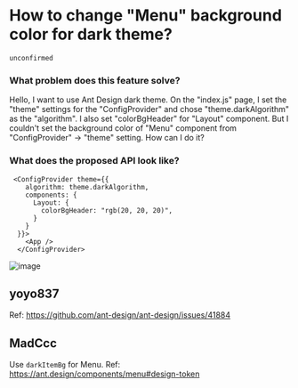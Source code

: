 # How to change "Menu" background color for dark theme?

`unconfirmed`

### What problem does this feature solve?

Hello,
I want to use Ant Design dark theme. On the "index.js" page, I set the "theme" settings for the "ConfigProvider" and chose "theme.darkAlgorithm" as the "algorithm". I also set "colorBgHeader" for "Layout" component. But I couldn't set the background color of "Menu" component from "ConfigProvider" -> "theme" setting.
How can I do it?

### What does the proposed API look like?

```
 <ConfigProvider theme={{
    algorithm: theme.darkAlgorithm,
    components: {
      Layout: {
        colorBgHeader: "rgb(20, 20, 20)",
      }
    }
  }}>
    <App />
  </ConfigProvider>
```

![image](https://github.com/ant-design/ant-design/assets/7556164/175de3e1-4339-4834-9fcd-56a3c5ca1450)

<!-- generated by ant-design-issue-helper. DO NOT REMOVE -->

## yoyo837

Ref: https://github.com/ant-design/ant-design/issues/41884

## MadCcc

Use `darkItemBg` for Menu. Ref: https://ant.design/components/menu#design-token
